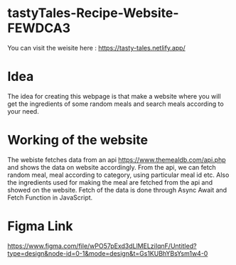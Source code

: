 # tastyTales-Recipe-Website-FEWDCA3
You can visit the weisite here : https://tasty-tales.netlify.app/

# Idea 
The idea for creating this webpage is that make a website where you will get the ingredients of some random meals and search meals according to your need. 

# Working of the website
The webiste fetches data from an api https://www.themealdb.com/api.php and shows the data on website accordingly. From the api, we can fetch random meal, meal according to category, using particular meal id etc. Also the ingredients used for making the meal are fetched from the api and showed on the website. 
Fetch of the data is done through Async Await and Fetch Function in JavaScript. 

# Figma Link 
https://www.figma.com/file/wPO57pExd3dLlMELziIqnF/Untitled?type=design&node-id=0-1&mode=design&t=Gs1KUBhYBsYsm1w4-0
